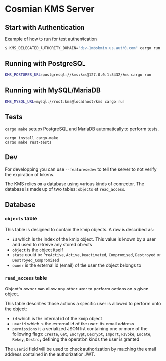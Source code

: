 # Cosmian KMS Server

## Start with Authentication

Example of how to run for test authentication
```sh
$ KMS_DELEGATED_AUTHORITY_DOMAIN="dev-1mbsbmin.us.auth0.com" cargo run
```

## Running with PostgreSQL

```sh
KMS_POSTGRES_URL=postgresql://kms:kms@127.0.0.1:5432/kms cargo run
```

## Running with MySQL/MariaDB

```sh
KMS_MYSQL_URL=mysql://root:kms@localhost/kms cargo run
```

## Tests

`cargo make` setups PostgreSQL and MariaDB automatically to perform tests.

```console
cargo install cargo-make
cargo make rust-tests
```

## Dev

For developping you can use `--features=dev` to tell the server to not verify the expiration of tokens.


The KMS relies on a database using various kinds of connector. The database is made up of two tables: `objects` et `read_access`.

## Database

### `objects` table

This table is designed to contain the kmip objects. A row is described as:

- `id` which is the index of the kmip object. This value is known by a user and used to retreive any stored objects
- `object` is the object itself
- `state` could be `PreActive`, `Active`, `Deactivated`, `Compromised`, `Destroyed` or `Destroyed_Compromised`
- `owner` is the external id (email) of the user the object belongs to

### `read_access` table

Object's owner can allow any other user to perform actions on a given object.

This table describes those actions a specific user is allowed to perform onto the object:

- `id` which is the internal id of the kmip object
- `userid` which is the external id of the user: its email address
- `permissions` is a serialized JSON list containing one or more of the following flags: `Create`, `Get`, `Encrypt`, `Decrypt`, `Import`, `Revoke`, `Locate`, `Rekey`, `Destroy` defining the operation kinds the user is granted

The `userid` field will be used to check authorization by matching the email address contained in the authorization JWT.